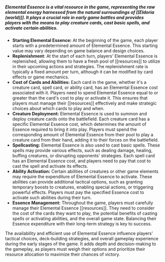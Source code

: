 ##### Elemental Essence is a vital resource in the game, representing the raw elemental energy harnessed from the natural surroundings of [[Eldoria (world)]]. It plays a crucial role in early game battles and provides players with the means to play creature cards, cast basic spells, and activate certain abilities.

- **Starting Elemental Essence:** At the beginning of the game, each player starts with a predetermined amount of Elemental Essence. This starting value may vary depending on game balance and design choices.
- **Replenishment**: At the start of each turn, players' Elemental Essence is replenished, allowing them to have a fresh pool of [[resources]] to utilize in their upcoming actions and strategies. The replenishment rate is typically a fixed amount per turn, although it can be modified by card effects or game mechanics.
- **Cost of Cards and Abilities:** Each card in the game, whether it's a creature card, spell card, or ability card, has an Elemental Essence cost associated with it. Players need to spend Elemental Essence equal to or greater than the card's cost to play or activate it. This ensures that players must manage their [[resources]] effectively and make strategic choices about which cards to play and when.
- **Creature Deployment:** Elemental Essence is used to summon and deploy creature cards onto the battlefield. Each creature card has a specific Elemental Essence cost, which determines the amount of Essence required to bring it into play. Players must spend the corresponding amount of Elemental Essence from their pool to play a creature card from their hand, adding it to their forces on the battlefield.
- **Spellcasting:** Elemental Essence is also used to cast basic spells. These spells may provide various effects, such as dealing damage, healing, buffing creatures, or disrupting opponents' strategies. Each spell card has an Elemental Essence cost, and players need to pay that cost to cast the spell and activate its effects.
- **Ability Activation:** Certain abilities of creatures or other game elements may require the expenditure of Elemental Essence to activate. These abilities can provide additional tactical options, such as granting temporary boosts to creatures, enabling special actions, or triggering powerful effects. Players must pay the specified Essence cost to activate such abilities during their turn.
- **Essence Management:** Throughout the game, players must carefully manage their Elemental Essence [[resources]]. They need to consider the cost of the cards they want to play, the potential benefits of casting spells or activating abilities, and the overall game state. Balancing their Essence expenditure with their long-term strategy is key to success. 

The availability and efficient use of Elemental Essence influence players' tactical choices, deck-building strategies, and overall gameplay experience during the early stages of the game. It adds depth and decision-making to the gameplay, as players must weigh their options and prioritize their resource allocation to maximize their chances of victory.